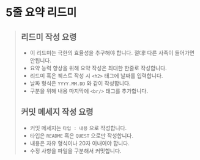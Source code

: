 # 5줄 요약 리드미

> ## 리드미 작성 요령
>
> - 이 리드미는 극한의 효율성을 추구해야 합니다. 절대! 다른 사족이 들어가면 안됩니다.
> - 요약 능력 향상을 위해 요약 작성은 최대한 한줄로 작성합니다.
> - 리드미 혹은 퀘스트 작성 시 `<h2>` 태그에 날짜를 입력합니다.
> - 날짜 형식은 `YYYY.MM.DD` 와 같이 작성합니다.
> - 구분을 위해 내용 마지막에 `<br/>` 태그를 추가합니다.
>   <br/>
>
> ## 커밋 메세지 작성 요령
>
> - 커밋 메세지는 `타입 : 내용` 으로 작성합니다.
> - 타입은 `README` 혹은 `QUEST` 으로만 작성합니다.
> - 내용은 자유 형식이나 20자 이내여야 합니다.
> - 수정 사항을 파일을 구분해서 커밋합니다.
>   <br/>

